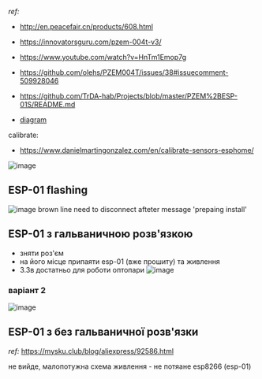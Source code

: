 _ref:_
- http://en.peacefair.cn/products/608.html
- https://innovatorsguru.com/pzem-004t-v3/
- https://www.youtube.com/watch?v=HnTm1Emop7g

- https://github.com/olehs/PZEM004T/issues/38#issuecomment-509928046
- https://github.com/TrDA-hab/Projects/blob/master/PZEM%2BESP-01S/README.md
- [diagram](https://github.com/TheHWcave/Peacefair-PZEM-004T-)

calibrate:
- https://www.danielmartingonzalez.com/en/calibrate-sensors-esphome/


![image](https://github.com/victron/pzem-00t-v3-esphome/assets/8330202/ad63986b-aa90-4776-9057-165ff68ff4d9)

## ESP-01 flashing
![image](https://github.com/victron/pzem-00t-v3-esphome/assets/8330202/c6ef3b56-0055-4019-9f20-8cf8bffb7184)
brown line need to disconnect afteter message 'prepaing install'


## ESP-01 з гальваничною розв'язкою
- зняти роз'єм
- на його місце припаяти esp-01 (вже прошиту) та живлення
- 3.3в достатньо для роботи оптопари
![image](https://github.com/victron/pzem-00t-v3-esphome/assets/8330202/f2407423-5254-4c8d-9a53-d05fc8997336)

### варіант 2
![image](https://github.com/victron/pzem-00t-v3-esphome/assets/8330202/d25159eb-709f-48ea-93a7-ab9445f0b561)



## ESP-01 з без гальваничної розв'язки
_ref:_ https://mysku.club/blog/aliexpress/92586.html

не вийде, малопотужна схема живлення - не потяане esp8266 (esp-01)
